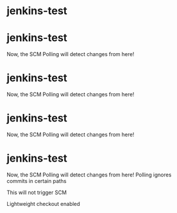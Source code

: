 # jenkins-test

# jenkins-test

Now, the SCM Polling will detect changes from here!

# jenkins-test

Now, the SCM Polling will detect changes from here!

# jenkins-test

Now, the SCM Polling will detect changes from here!

# jenkins-test

Now, the SCM Polling will detect changes from here!
Polling ignores commits in certain paths

This will not trigger SCM

Lightweight checkout enabled

